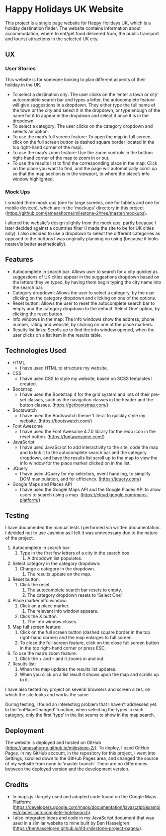 # Happy Holidays UK Website
This project is a single page website for Happy Holidays UK, which is a holiday destination finder. The website contains information about accommodation, where to eat/get food delivered from, the public transport and tourist attractions in the selected UK city.

## UX
### User Stories
This website is for someone looking to plan different aspects of their holiday in the UK.

-	To select a destination city: The user clicks on the ‘enter a town or city’ autocomplete search bar and types a letter, the autocomplete feature will give suggestions in a dropdown. They either type the full name of the town or the city and select it in the dropdown, or type enough of the name for it to appear in the dropdown and select it once it is in the dropdown.
-	To select a category: The user clicks on the category dropdown and selects an option.
-	To use the map’s full screen feature: To open the map in full screen, click on the full screen button (a dashed square border located in the top right-hand corner of the map).
-	To use the map’s zoom feature: Use the zoom controls in the bottom right-hand corner of the map to zoom in or out.
-	To use the results list to find the corresponding place in the map: Click on the place you want to find, and the page will automatically scroll up so that the map section is in the viewport, to where the place’s info window highlighted.

### Mock Ups
I created three mock ups (one for large screens, one for tablets and one for mobile devices), which are in the ‘mockups’ directory in this project (https://github.com/jamesahorne/milestone-2/tree/master/mockups).

I altered the website’s design slightly from the mock ups, partly because I later decided against a countries filter (I made the site to be for UK cities only). I also decided to use a dropdown to select the different categories as opposed to the buttons I was originally planning on using (because it looks neater/is better aesthetically).

## Features
-	Autocomplete in search bar: Allows user to search for a city quicker as suggestions of UK cities appear in the suggestions dropdown based on the letters they’ve typed, by having them begin typing the city name into the search bar.
-	Category dropdown: Allows the user to select a category, by the user clicking on the category dropdown and clicking on one of the options.
-	Reset button: Allows the user to reset the autocomplete search bar to empty and the category dropdown to the default ‘Select One’ option, by clicking the reset button.
-	Info windows in the map: The info windows show the address, phone number, rating and website, by clicking on one of the place markers.
-	Results list links: Scrolls up to find the info window opened, when the user clicks on a list item in the results table.

## Technologies Used
-	HTML
    -	I have used HTML to structure my website.
-	CSS
    -	I have used CSS to style my website, based on SCSS templates I created.
-	Bootstrap
    -	I have used the Bootstrap 4 for the grid system and lots of their pre-set classes, such as the navigation classes in the header and the button classes. (https://getbootstrap.com/)
-	Bootswatch
    -	I have used the Bootswatch theme ‘Litera’ to quickly style my website. (https://bootswatch.com/)
-	Font Awesome
    -	I have used the Font Awesome 4.7.0 library for the redo icon in the reset button. (https://fontawesome.com/)
-	JavaScript
    -	I have used JavaScript to add interactivity to the site, code the map and to link it to the autocomplete search bar and the category dropdown, and have the results list scroll up to the map to view the info window for the place marker clicked on in the list.
-	JQuery
    -	I have used JQuery for my selectors, event handling, to simplify DOM manipulation, and for efficiency. (https://jquery.com/)
-	Google Maps and Places API
    -	I have used the Google Maps API and the Google Places API to allow users to search using a map. (https://cloud.google.com/maps-platform/)

## Testing
I have documented the manual tests I performed via written documentation. I decided not to use Jasmine as I felt it was unnecessary due to the nature of the project.

1.	Autocomplete in search bar:
    1.	Type in the first few letters of a city in the search box.
        1.	A dropdown list populates.
2.	Select category in the category dropdown:
    1.	Change a category in the dropdown.
        1.	The results update on the map.
3.	Reset button:
    1.	Click the reset.
        1.	The autocomplete search bar resets to empty.
        2.	The category dropdown resets to ‘Select One’.
4.	Place marker info window:
    1.	Click on a place marker.
        1.	The relevant info window appears.
    2.	Click the X button.
        1.	The info window closes.
5.	Map full screen feature:
    1.	Click on the full screen button (dashed square border in the top right-hand corner) and the map enlarges to full screen.
    2.	To close the full screen feature, click on the close full screen button in the top right-hand corner or press ESC.
6.	To use the map’s zoom feature:
    1.	Click the + and – and it zooms in and out.
7.	Results list:
    1.	When the map updates the results list updates.
    2.	When you click on a list result it shows upon the map and scrolls up to it.

I have also tested my project on several browsers and screen sizes, on which the site looks and works the same.

During testing, I found an interesting problem that I haven’t addressed yet. In the ‘onPlaceChanged’ function, when selecting the types in each category, only the first ‘type’ in the list seems to show in the map search.

## Deployment
The website is deployed and hosted on GitHub (https://jamesahorne.github.io/milestone-2/). To deploy, I used GitHub Pages. In my GitHub account, in the repository for this project, I went into Settings, scrolled down to the GitHub Pages area, and changed the source of my website from none to ‘master branch’. There are no differences between the deployed version and the development version.

## Credits
-	In maps.js I largely used and adapted code found on the Google Maps Platform: (https://developers.google.com/maps/documentation/javascript/examples/places-autocomplete-hotelsearch).
-	I also integrated ideas and code in my JavaScript document that was used in a similar website to mine built by Ben Hasselgren: (https://benhasselgren.github.io/ifd-milestone-project-pages/).
